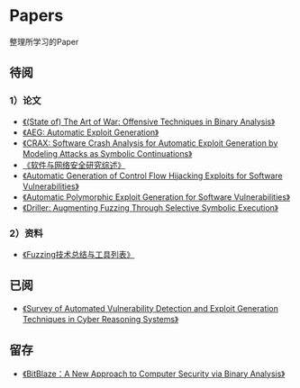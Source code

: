 # Papers
整理所学习的Paper  

## 待阅
### 1）论文
- [《(State of) The Art of War: Offensive Techniques in Binary Analysis》](https://github.com/maskhed/MyPapers/blob/master/2016_SP_angrSoK.pdf)
- [《AEG: Automatic Exploit Generation》](https://github.com/maskhed/MyPapers/blob/master/AEG_Automatic_Exploit_Generation.pdf)
- [《CRAX: Software Crash Analysis for Automatic Exploit Generation by Modeling Attacks as Symbolic Continuations》](https://github.com/maskhed/MyPapers/blob/master/CRAX.pdf)
- [《软件与网络安全研究综述》](https://github.com/maskhed/MyPapers/blob/master/软件与网络安全研究综述.pdf)
- [《Automatic Generation of Control Flow Hijacking Exploits for Software Vulnerabilities》](https://github.com/maskhed/MyPapers/blob/master/558401.pdf)
- [《Automatic Polymorphic Exploit Generation for Software Vulnerabilities》]()
- [《Driller: Augmenting Fuzzing Through Selective Symbolic Execution》](https://github.com/maskhed/MyPapers/blob/master/2016_NDSS_Driller.pdf)


### 2）资料
- [《Fuzzing技术总结与工具列表》](mweblib://15391373116086)

## 已阅
- [《Survey of Automated Vulnerability Detection and Exploit Generation Techniques in Cyber Reasoning Systems》](https://github.com/maskhed/MyPapers/blob/master/Survey%20of%20Automated%20Vulnerability%20Detection%20and%20Exploit%20Generation%20Techniques%20in%20Cyber%20Reasoning%20Systems.pdf)

## 留存
- [《BitBlaze：A New Approach to Computer Security via Binary Analysis》](https://github.com/maskhed/MyPapers/blob/master/bitblaze_iciss08.pdf)